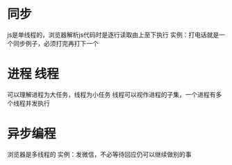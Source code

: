 # 同步
js是单线程的，浏览器解析js代码时是逐行读取由上至下执行
实例：打电话就是一个同步例子，必须打完再打下一个

# 进程 线程
可以理解进程为大任务，线程为小任务
线程可以视作进程的子集，一个进程有多个线程并发执行

# 异步编程
浏览器是多线程的
实例：发微信，不必等待回应仍可以继续做别的事